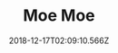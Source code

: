 ---
title: Moe Moe
artist: Moe Shop
date: 2018-12-17T02:09:10.566Z
cover: a4162111118_16.jpg
styles:
  - Electronic
  - Electronica
  - Electro-Funk
links:
  spotify: https://play.spotify.com/album/1h7kMRFaA3yMOxBJMURigv
  youtube: https://music.youtube.com/watch?v=F9Ay74LfKd4
  applemusic: https://itunes.apple.com/us/album/moe-moe-ep/1357429710?uo=4
  soundcloud: https://soundcloud.com/moeshop/sets/moe-moe
  bandcamp: https://moeshop.bandcamp.com/album/moe-moe
  googleplay: https://play.google.com/music/m/Bfyveumbcisxesrdqxmivpxo7sq?signup_if_needed=1
  deezer: https://www.deezer.com/album/55175172
---